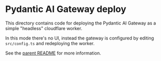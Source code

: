 # Pydantic AI Gateway deploy

This directory contains code for deploying the Pydantic AI Gateway as a simple "headless" cloudflare worker.

In this mode there's no UI, instead the gateway is configured by editing `src/config.ts` and redeploying the worker.

See the [parent README](../README.md) for more information.
